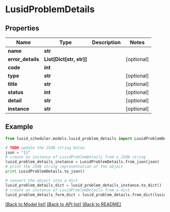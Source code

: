 # LusidProblemDetails


## Properties
Name | Type | Description | Notes
------------ | ------------- | ------------- | -------------
**name** | **str** |  | 
**error_details** | **List[Dict[str, str]]** |  | [optional] 
**code** | **int** |  | 
**type** | **str** |  | [optional] 
**title** | **str** |  | [optional] 
**status** | **int** |  | [optional] 
**detail** | **str** |  | [optional] 
**instance** | **str** |  | [optional] 

## Example

```python
from lusid_scheduler.models.lusid_problem_details import LusidProblemDetails

# TODO update the JSON string below
json = "{}"
# create an instance of LusidProblemDetails from a JSON string
lusid_problem_details_instance = LusidProblemDetails.from_json(json)
# print the JSON string representation of the object
print LusidProblemDetails.to_json()

# convert the object into a dict
lusid_problem_details_dict = lusid_problem_details_instance.to_dict()
# create an instance of LusidProblemDetails from a dict
lusid_problem_details_form_dict = lusid_problem_details.from_dict(lusid_problem_details_dict)
```
[[Back to Model list]](../README.md#documentation-for-models) [[Back to API list]](../README.md#documentation-for-api-endpoints) [[Back to README]](../README.md)


